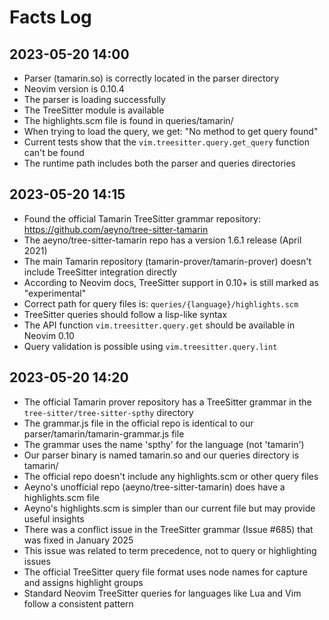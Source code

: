 # Facts Log

## 2023-05-20 14:00

- Parser (tamarin.so) is correctly located in the parser directory
- Neovim version is 0.10.4
- The parser is loading successfully
- The TreeSitter module is available
- The highlights.scm file is found in queries/tamarin/
- When trying to load the query, we get: "No method to get query found"
- Current tests show that the `vim.treesitter.query.get_query` function can't be found
- The runtime path includes both the parser and queries directories

## 2023-05-20 14:15

- Found the official Tamarin TreeSitter grammar repository: https://github.com/aeyno/tree-sitter-tamarin
- The aeyno/tree-sitter-tamarin repo has a version 1.6.1 release (April 2021)
- The main Tamarin repository (tamarin-prover/tamarin-prover) doesn't include TreeSitter integration directly
- According to Neovim docs, TreeSitter support in 0.10+ is still marked as "experimental"
- Correct path for query files is: `queries/{language}/highlights.scm`
- TreeSitter queries should follow a lisp-like syntax
- The API function `vim.treesitter.query.get` should be available in Neovim 0.10
- Query validation is possible using `vim.treesitter.query.lint`

## 2023-05-20 14:20

- The official Tamarin prover repository has a TreeSitter grammar in the `tree-sitter/tree-sitter-spthy` directory
- The grammar.js file in the official repo is identical to our parser/tamarin/tamarin-grammar.js file
- The grammar uses the name 'spthy' for the language (not 'tamarin')
- Our parser binary is named tamarin.so and our queries directory is tamarin/
- The official repo doesn't include any highlights.scm or other query files
- Aeyno's unofficial repo (aeyno/tree-sitter-tamarin) does have a highlights.scm file
- Aeyno's highlights.scm is simpler than our current file but may provide useful insights
- There was a conflict issue in the TreeSitter grammar (Issue #685) that was fixed in January 2025
- This issue was related to term precedence, not to query or highlighting issues
- The official TreeSitter query file format uses node names for capture and assigns highlight groups
- Standard Neovim TreeSitter queries for languages like Lua and Vim follow a consistent pattern 